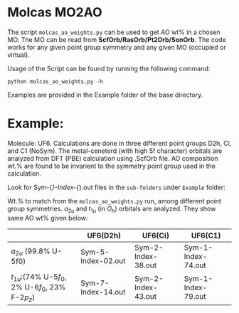 # Molcas MO2AO

The script `molcas_ao_weights.py` can be used to get AO wt% in a
chosen MO. The MO can be read from **ScfOrb/RasOrb/Pt2Orb/SonOrb**. 
The code works for any given point group symmetry and any given 
MO (occupied or virtual). 

Usage of the Script can be found by running the following command:
 
```
python molcas_ao_weights.py -h
```

Examples are provided in the Example folder of the base directory.

Example:
========
Molecule: UF6. Calculations are done in three different point groups 
D2h, Ci, and C1 (NoSym). The metal-ceneterd (with high 5f character) 
orbitals are analyzed from DFT (PBE) calculation using .ScfOrb file. 
AO composition wt.% are found to be invarient to the symmetry point 
group used in the calculation. 

Look for Sym-{*}-Index-{*}.out files in the `sub-folders` under `Example` folder:

Wt.% to match from the `molcas_ao_weights.py` run, among different 
point group symmetries. $a_{2u}$ and $t_{1u}$ (in $O_h$) orbitals are analyzed.
They show same AO wt% given below:

|                                                    | UF6(D2h)           | UF6(Ci)            |    UF6(C1)          |            
|----------------------------------------------------|--------------------|--------------------|---------------------|
| $a_{2u}$ (99.8% U-5f0)                             | Sym-5-Index-02.out | Sym-2-Index-38.out | Sym-1-Index-74.out  |
| $t_{1u}$:(74% U-5$f_0$, 2% U-6$f_0$, 23% F-2$p_z$) | Sym-7-Index-14.out | Sym-2-Index-43.out | Sym-1-Index-79.out  |





